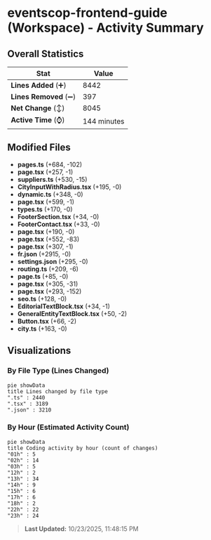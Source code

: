 # eventscop-frontend-guide (Workspace) - Activity Summary 

## Overall Statistics

| Stat                   | Value                                                             |
| ---------------------- | ----------------------------------------------------------------- |
| **Lines Added** (➕)   | 8442                                          |
| **Lines Removed** (➖) | 397                                        |
| **Net Change** (↕)    | 8045                |
| **Active Time** (⌚)   | 144 minutes |


## Modified Files
- **pages.ts** (+684, -102)
- **page.tsx** (+257, -1)
- **suppliers.ts** (+530, -15)
- **CityInputWithRadius.tsx** (+195, -0)
- **dynamic.ts** (+348, -0)
- **page.tsx** (+599, -1)
- **types.ts** (+170, -0)
- **FooterSection.tsx** (+34, -0)
- **FooterContact.tsx** (+33, -0)
- **page.tsx** (+190, -0)
- **page.tsx** (+552, -83)
- **page.tsx** (+307, -1)
- **fr.json** (+2915, -0)
- **settings.json** (+295, -0)
- **routing.ts** (+209, -6)
- **page.ts** (+85, -0)
- **page.tsx** (+305, -31)
- **page.tsx** (+293, -152)
- **seo.ts** (+128, -0)
- **EditorialTextBlock.tsx** (+34, -1)
- **GeneralEntityTextBlock.tsx** (+50, -2)
- **Button.tsx** (+66, -2)
- **city.ts** (+163, -0)

## Visualizations

### By File Type (Lines Changed)

```mermaid
pie showData
title Lines changed by file type
".ts" : 2440
".tsx" : 3189
".json" : 3210
```

### By Hour (Estimated Activity Count)

```mermaid
pie showData
title Coding activity by hour (count of changes)
"01h" : 5
"02h" : 14
"03h" : 5
"12h" : 2
"13h" : 34
"14h" : 9
"15h" : 6
"17h" : 6
"18h" : 2
"22h" : 22
"23h" : 24
```


> **Last Updated:** 10/23/2025, 11:48:15 PM